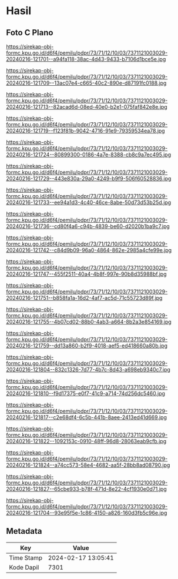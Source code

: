 # Hasil

## Foto C Plano

https://sirekap-obj-formc.kpu.go.id/d6f4/pemilu/pdpr/73/71/12/10/03/7371121003029-20240216-121701--a94fa118-38ac-4d43-9433-b7106d1bce5e.jpg

https://sirekap-obj-formc.kpu.go.id/d6f4/pemilu/pdpr/73/71/12/10/03/7371121003029-20240216-121709--13ac07e4-c665-40c2-890e-d87191fc0188.jpg

https://sirekap-obj-formc.kpu.go.id/d6f4/pemilu/pdpr/73/71/12/10/03/7371121003029-20240216-121713--82acad6d-08ed-40e0-b2e1-075faf842e8e.jpg

https://sirekap-obj-formc.kpu.go.id/d6f4/pemilu/pdpr/73/71/12/10/03/7371121003029-20240216-121719--f123f81b-9042-4716-91e9-79359534ea78.jpg

https://sirekap-obj-formc.kpu.go.id/d6f4/pemilu/pdpr/73/71/12/10/03/7371121003029-20240216-121724--80899300-0186-4a7e-8388-cb8c9a7ec495.jpg

https://sirekap-obj-formc.kpu.go.id/d6f4/pemilu/pdpr/73/71/12/10/03/7371121003029-20240216-121729--443e830a-29a0-4249-b9f9-506f60528836.jpg

https://sirekap-obj-formc.kpu.go.id/d6f4/pemilu/pdpr/73/71/12/10/03/7371121003029-20240216-121733--ee94a1d3-4c40-46ce-8abe-50d73d53b25d.jpg

https://sirekap-obj-formc.kpu.go.id/d6f4/pemilu/pdpr/73/71/12/10/03/7371121003029-20240216-121736--cd80f4a6-c94b-4839-be60-d2020b1ba9c7.jpg

https://sirekap-obj-formc.kpu.go.id/d6f4/pemilu/pdpr/73/71/12/10/03/7371121003029-20240216-121742--c84d9b09-96a0-4864-862e-2985a4cfe99e.jpg

https://sirekap-obj-formc.kpu.go.id/d6f4/pemilu/pdpr/73/71/12/10/03/7371121003029-20240216-121747--455f2511-40a4-4b8f-997e-90b8d35988bf.jpg

https://sirekap-obj-formc.kpu.go.id/d6f4/pemilu/pdpr/73/71/12/10/03/7371121003029-20240216-121751--b858fa1a-16d2-4af7-ac5d-71c55723d89f.jpg

https://sirekap-obj-formc.kpu.go.id/d6f4/pemilu/pdpr/73/71/12/10/03/7371121003029-20240216-121755--4b07cd02-88b0-4ab3-a664-8b2a3e854169.jpg

https://sirekap-obj-formc.kpu.go.id/d6f4/pemilu/pdpr/73/71/12/10/03/7371121003029-20240216-121759--dd13a860-b2f9-4018-aef5-ed418660a80b.jpg

https://sirekap-obj-formc.kpu.go.id/d6f4/pemilu/pdpr/73/71/12/10/03/7371121003029-20240216-121804--832c1326-7d77-4b7c-8d43-a698eb9340c7.jpg

https://sirekap-obj-formc.kpu.go.id/d6f4/pemilu/pdpr/73/71/12/10/03/7371121003029-20240216-121810--f9d17375-e0f7-41c9-a714-74d256dc5460.jpg

https://sirekap-obj-formc.kpu.go.id/d6f4/pemilu/pdpr/73/71/12/10/03/7371121003029-20240216-121817--c2e68df4-6c5b-441b-8aee-2413ed41d669.jpg

https://sirekap-obj-formc.kpu.go.id/d6f4/pemilu/pdpr/73/71/12/10/03/7371121003029-20240216-121822--1092153c-0910-48ff-96d8-28063eab9cfb.jpg

https://sirekap-obj-formc.kpu.go.id/d6f4/pemilu/pdpr/73/71/12/10/03/7371121003029-20240216-121824--a74cc573-58e4-4682-aa5f-28bb8ad08790.jpg

https://sirekap-obj-formc.kpu.go.id/d6f4/pemilu/pdpr/73/71/12/10/03/7371121003029-20240216-121827--65cbe933-b78f-471d-8e22-4cf1930e0d71.jpg

https://sirekap-obj-formc.kpu.go.id/d6f4/pemilu/pdpr/73/71/12/10/03/7371121003029-20240216-121704--93e95f5e-1c86-4150-a826-160d3fb5c96e.jpg


## Metadata

| Key        | Value               |
| ---------- | ------------------- |
| Time Stamp | 2024-02-17 13:05:41 |
| Kode Dapil | 7301                |



